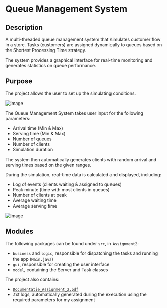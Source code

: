 # Queue Management System

## Description
A multi-threaded queue management system that simulates customer flow in a store.
Tasks (customers) are assigned dynamically to queues based on the Shortest Processing Time strategy.

The system provides a graphical interface for real-time monitoring and generates statistics on queue performance.

## Purpose
The project allows the user to set up the simulating conditions.  

![image](https://github.com/user-attachments/assets/d9b961b7-5239-4e36-b529-c84b2cad2f17)

The Queue Management System takes user input for the following parameters:
- Arrival time (Min & Max)
- Serving time (Min & Max)
- Number of queues
- Number of clients
- Simulation duration

The system then automatically generates clients with random arrival and serving times based on the given ranges.

During the simulation, real-time data is calculated and displayed, including:
- Log of events (clients waiting & assigned to queues)
- Peak minute (time with most clients in queues)
- Number of clients at peak
- Average waiting time
- Average serving time

![image](https://github.com/user-attachments/assets/bc3e6e83-3ac9-40ef-98ed-3365b2e3a3bb)

## Modules
The following packages can be found under `src`, in `Assignment2`:
- `business` and `logic`, responsible for dispatching the tasks and running the app (`Main.java`)
- `gui`, responsible for creating the user interface
- `model`, containing the Server and Task classes

The project also contains:
- [`Documentatie_Assignment_2.pdf`](Documentatie_Assignment_2.pdf)
- .txt logs, automatically generated during the execution using the required parameters for my assignment
